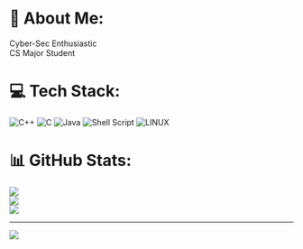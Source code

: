 # 💫 About Me:
Cyber-Sec Enthusiastic<br>CS Major Student


# 💻 Tech Stack:
![C++](https://img.shields.io/badge/c++-%2300599C.svg?style=for-the-badge&logo=c%2B%2B&logoColor=white) ![C](https://img.shields.io/badge/c-%2300599C.svg?style=for-the-badge&logo=c&logoColor=white) ![Java](https://img.shields.io/badge/java-%23ED8B00.svg?style=for-the-badge&logo=java&logoColor=white) ![Shell Script](https://img.shields.io/badge/shell_script-%23121011.svg?style=for-the-badge&logo=gnu-bash&logoColor=white) ![LINUX](https://img.shields.io/badge/Linux-FCC624?style=for-the-badge&logo=linux&logoColor=black)
# 📊 GitHub Stats:
![](https://github-readme-stats.vercel.app/api?username=SUNILCHOUDHARY5764&theme=dark&hide_border=false&include_all_commits=false&count_private=false)<br/>
![](https://github-readme-streak-stats.herokuapp.com/?user=SUNILCHOUDHARY5764&theme=dark&hide_border=false)<br/>
![](https://github-readme-stats.vercel.app/api/top-langs/?username=SUNILCHOUDHARY5764&theme=dark&hide_border=false&include_all_commits=false&count_private=false&layout=compact)

---
[![](https://visitcount.itsvg.in/api?id=SUNILCHOUDHARY5764&icon=0&color=0)](https://visitcount.itsvg.in)

<!-- Proudly created with GPRM ( https://gprm.itsvg.in ) -->
